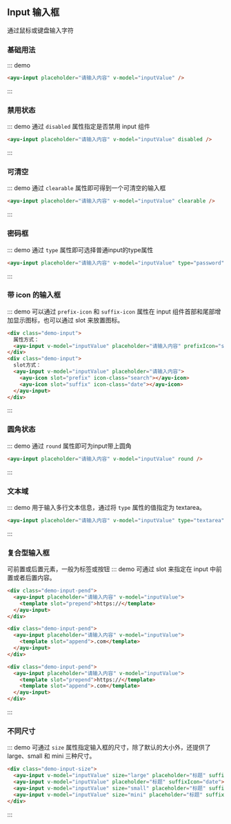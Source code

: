 <!-- <ayu-input v-model="inputValue" @change="changeinput" placeholder="标题" prefixIcon="search" suffixIcon="date" style="width:200px;margin-right: 5px;float: left;"></ayu-input>

<ayu-input v-model="inputValue" size="medium" @change="changeinput" placeholder="标题" prefixIcon="search" suffixIcon="date" style="width:200px;margin-right: 5px;float: left;"></ayu-input>

<ayu-input v-model="inputValue" size="small" @change="changeinput" placeholder="标题" prefixIcon="search" suffixIcon="date" style="width:200px;margin-right: 5px;float: left;"></ayu-input>

<ayu-input v-model="inputValue" size="mini" @change="changeinput" placeholder="标题" prefixIcon="search" suffixIcon="date" style="width:200px;margin-right: 5px;float: left;"></ayu-input> -->
## Input 输入框
通过鼠标或键盘输入字符
### 基础用法
::: demo
``` html
<ayu-input placeholder="请输入内容" v-model="inputValue" />
```
:::

### 禁用状态
::: demo 通过 `disabled` 属性指定是否禁用 input 组件
``` html
<ayu-input placeholder="请输入内容" v-model="inputValue" disabled />
```
:::

### 可清空
::: demo 通过 `clearable` 属性即可得到一个可清空的输入框
``` html
<ayu-input placeholder="请输入内容" v-model="inputValue" clearable />
```
:::

### 密码框
::: demo 通过 `type` 属性即可选择普通input的type属性
``` html
<ayu-input placeholder="请输入内容" v-model="inputValue" type="password" />
```
:::

### 带 icon 的输入框
::: demo 可以通过 `prefix-icon` 和 `suffix-icon` 属性在 input 组件首部和尾部增加显示图标，也可以通过 slot 来放置图标。
``` html
<div class="demo-input">
  属性方式：
  <ayu-input v-model="inputValue" placeholder="请输入内容" prefixIcon="search" suffixIcon="date"></ayu-input>
</div>
<div class="demo-input">
  slot方式：
  <ayu-input v-model="inputValue" placeholder="请输入内容">
    <ayu-icon slot="prefix" icon-class="search"></ayu-icon>
    <ayu-icon slot="suffix" icon-class="date"></ayu-icon>
  </ayu-input>
</div>
```
:::

### 圆角状态
::: demo 通过 `round` 属性即可为input带上圆角
``` html
<ayu-input placeholder="请输入内容" v-model="inputValue" round />
```
:::

### 文本域
::: demo 用于输入多行文本信息，通过将 `type` 属性的值指定为 textarea。
``` html
<ayu-input placeholder="请输入内容" v-model="inputValue" type="textarea" />
```
:::

### 复合型输入框
可前置或后置元素，一般为标签或按钮
::: demo 可通过 slot 来指定在 input 中前置或者后置内容。
``` html
<div class="demo-input-pend">
  <ayu-input placeholder="请输入内容" v-model="inputValue">
    <template slot="prepend">https://</template>
  </ayu-input>
</div>

<div class="demo-input-pend">
  <ayu-input placeholder="请输入内容" v-model="inputValue">
    <template slot="append">.com</template>
  </ayu-input>
</div>

<div class="demo-input-pend">
  <ayu-input placeholder="请输入内容" v-model="inputValue">
    <template slot="prepend">https://</template>
    <template slot="append">.com</template>
  </ayu-input>
</div>
```
:::

### 不同尺寸
::: demo 可通过 `size` 属性指定输入框的尺寸，除了默认的大小外，还提供了 large、small 和 mini 三种尺寸。
``` html
<div class="demo-input-size">
  <ayu-input v-model="inputValue" size="large" placeholder="标题" suffixIcon="date"></ayu-input>
  <ayu-input v-model="inputValue" placeholder="标题" suffixIcon="date"></ayu-input>
  <ayu-input v-model="inputValue" size="small" placeholder="标题" suffixIcon="date"></ayu-input>
  <ayu-input v-model="inputValue" size="mini" placeholder="标题" suffixIcon="date"></ayu-input>
</div>
```
:::
<script>
export default {
  data() {
    return {
      inputValue: '',
    }
  },
  methods: {
    changeinput() {
      console.log('this is change');
    }
  }
}
</script>
<style scoped lang="scss">
  .ayu-input {
    width: 180px;
  }
  .demo-input {
    display: inline-flex;
    align-items: center;
    margin-right: 15px;
  }
  .demo-input-pend {
    .ayu-input {
      width: 100%;
      margin-bottom: 10px;
    }
  }
  .demo-input-size {
    display: inline-flex;
    justify-content: space-between;
    .ayu-input {
      margin-right: 10px;
    }
  }
</style>